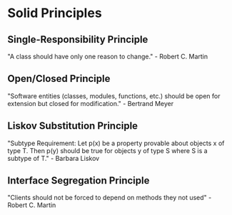 # Solid Principles

## Single-Responsibility Principle
"A class should have only one reason to change." - Robert C. Martin

## Open/Closed Principle
"Software entities (classes, modules, functions, etc.) should be open for extension but closed for modification." - Bertrand Meyer

## Liskov Substitution Principle
"Subtype Requirement: Let p(x) be a property provable about objects x of type T. Then p(y) should be true for objects y of type S where S is a subtype of T." - Barbara Liskov

## Interface Segregation Principle
"Clients should not be forced to depend on methods they not used" - Robert C. Martin